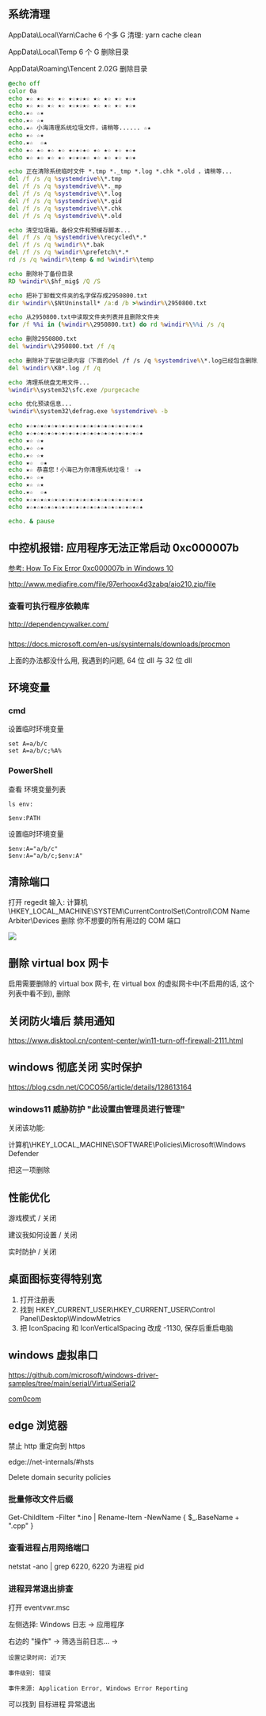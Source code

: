 ## 系统清理

AppData\Local\Yarn\Cache 6 个多 G
清理: yarn cache clean

AppData\Local\Temp 6 个 G
删除目录

AppData\Roaming\Tencent 2.02G
删除目录

```bat
@echo off
color 0a
echo ★☆ ★☆ ★☆ ★☆ ★☆★☆★☆ ★☆ ★☆ ★☆ ★☆★
echo ★☆ ★☆ ★☆ ★☆ ★☆★☆★☆ ★☆ ★☆ ★☆ ★☆★
echo.★☆ ☆★
echo.★☆ ☆★
echo.★☆ 小海清理系统垃圾文件，请稍等...... ☆★
echo ★☆ ☆★
echo.★☆  ☆★
echo ★☆ ★☆ ★☆ ★☆ ★☆★☆★☆ ★☆ ★☆ ★☆ ★☆★
echo ★☆ ★☆ ★☆ ★☆ ★☆★☆★☆ ★☆ ★☆ ★☆ ★☆★

echo 正在清除系统临时文件 *.tmp *._tmp *.log *.chk *.old ，请稍等...
del /f /s /q %systemdrive%\*.tmp
del /f /s /q %systemdrive%\*._mp
del /f /s /q %systemdrive%\*.log
del /f /s /q %systemdrive%\*.gid
del /f /s /q %systemdrive%\*.chk
del /f /s /q %systemdrive%\*.old

echo 清空垃圾箱，备份文件和预缓存脚本...
del /f /s /q %systemdrive%\recycled\*.*
del /f /s /q %windir%\*.bak
del /f /s /q %windir%\prefetch\*.*
rd /s /q %windir%\temp & md %windir%\temp

echo 删除补丁备份目录
RD %windir%\$hf_mig$ /Q /S

echo 把补丁卸载文件夹的名字保存成2950800.txt
dir %windir%\$NtUninstall* /a:d /b >%windir%\2950800.txt

echo 从2950800.txt中读取文件夹列表并且删除文件夹
for /f %%i in (%windir%\2950800.txt) do rd %windir%\%%i /s /q

echo 删除2950800.txt
del %windir%\2950800.txt /f /q

echo 删除补丁安装记录内容（下面的del /f /s /q %systemdrive%\*.log已经包含删除此类文件）
del %windir%\KB*.log /f /q

echo 清理系统盘无用文件...
%windir%\system32\sfc.exe /purgecache

echo 优化预读信息...
%windir%\system32\defrag.exe %systemdrive% -b

echo ★☆★☆★☆★☆★☆★☆★☆★☆★☆★☆★☆★☆★☆★☆★☆★☆★
echo ★☆★☆★☆★☆★☆★☆★☆★☆★☆★☆★☆★☆★☆★☆★☆★☆★
echo ★☆ ☆★
echo.★☆ ☆★
echo.★☆ ☆★
echo ★☆  ☆★
echo ★☆ 恭喜您！小海已为你清理系统垃圾！ ☆★
echo.★☆ ☆★
echo ★☆ ☆★
echo.★☆  ☆★
echo ★☆★☆★☆★☆★☆★☆★☆★☆★☆★☆★☆★☆★☆★☆★☆★☆★
echo ★☆★☆★☆★☆★☆★☆★☆★☆★☆★☆★☆★☆★☆★☆★☆★☆★

echo. & pause
```

## 中控机报错: 应用程序无法正常启动 0xc000007b

[参考: How To Fix Error 0xc000007b in Windows 10](https://www.youtube.com/watch?v=kzYbDPxdMbo)

http://www.mediafire.com/file/97erhoox4d3zabq/aio210.zip/file

### 查看可执行程序依赖库

http://dependencywalker.com/

###

https://docs.microsoft.com/en-us/sysinternals/downloads/procmon

上面的办法都没什么用, 我遇到的问题, 64 位 dll 与 32 位 dll

## 环境变量

### cmd

设置临时环境变量

    set A=a/b/c
    set A=a/b/c;%A%

### PowerShell

查看 环境变量列表

    ls env:

    $env:PATH

设置临时环境变量

    $env:A="a/b/c"
    $env:A="a/b/c;$env:A"

## 清除端口

打开 regedit
输入: 计算机\HKEY_LOCAL_MACHINE\SYSTEM\CurrentControlSet\Control\COM Name Arbiter\Devices
删除 你不想要的所有用过的 COM 端口

![](images/windows/2023-07-24-10-55-06.png)

## 删除 virtual box 网卡

启用需要删除的 virtual box 网卡, 在 virtual box 的虚拟网卡中(不启用的话, 这个列表中看不到), 删除

## 关闭防火墙后 禁用通知

https://www.disktool.cn/content-center/win11-turn-off-firewall-2111.html

## windows 彻底关闭 实时保护

https://blog.csdn.net/COCO56/article/details/128613164

### windows11 威胁防护 "此设置由管理员进行管理"

关闭该功能:

计算机\HKEY_LOCAL_MACHINE\SOFTWARE\Policies\Microsoft\Windows Defender

把这一项删除


## 性能优化

游戏模式 / 关闭

建议我如何设置 / 关闭

实时防护 / 关闭

## 桌面图标变得特别宽

1. 打开注册表
2. 找到 HKEY_CURRENT_USER\HKEY_CURRENT_USER\Control Panel\Desktop\WindowMetrics
3. 把 IconSpacing 和 IconVerticalSpacing 改成 -1130, 保存后重启电脑

## windows 虚拟串口

https://github.com/microsoft/windows-driver-samples/tree/main/serial/VirtualSerial2

[com0com](https://github.com/tanvir-ahmed-m4/com0com)

## edge 浏览器

禁止 http 重定向到 https

edge://net-internals/#hsts

Delete domain security policies

### 批量修改文件后缀

Get-ChildItem -Filter \*.ino | Rename-Item -NewName { $\_.BaseName + ".cpp" }

### 查看进程占用网络端口

netstat -ano | grep 6220, 6220 为进程 pid

### 进程异常退出排查

打开 eventvwr.msc

左侧选择: Windows 日志 -> 应用程序

右边的 "操作" -> 筛选当前日志... ->

    设置记录时间: 近7天

    事件级别: 错误

    事件来源: Application Error, Windows Error Reporting

可以找到 目标进程 异常退出
